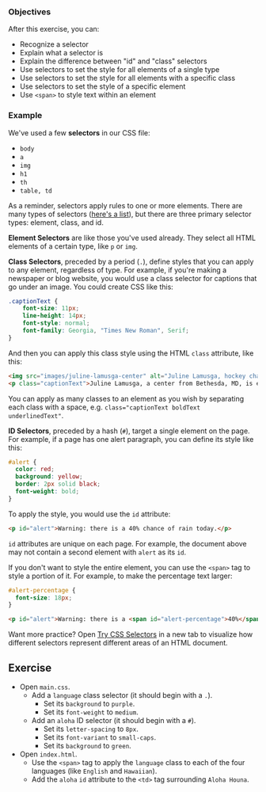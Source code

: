 ### Objectives

After this exercise, you can:

- Recognize a selector
- Explain what a selector is
- Explain the difference between "id" and "class" selectors
- Use selectors to set the style for all elements of a single type
- Use selectors to set the style for all elements with a specific class
- Use selectors to set the style of a specific element
- Use `<span>` to style text within an element

### Example

We've used a few **selectors** in our CSS file:

- `body`
- `a`
- `img`
- `h1`
- `th`
- `table, td`

As a reminder, selectors apply rules to one or more elements. There are many types of selectors ([here's a list](http://www.w3schools.com/cssref/css_selectors.asp)), but there are three primary selector types: element, class, and id.

**Element Selectors** are like those you've used already. They select all HTML elements of a certain type, like `p` or `img`.

**Class Selectors**, preceded by a period (`.`), define styles that you can apply to any element, regardless of type. For example, if you're making a newspaper or blog website, you would use a class selector for captions that go under an image. You could create CSS like this:

```css
.captionText {
    font-size: 11px;
    line-height: 14px;
    font-style: normal;
    font-family: Georgia, "Times New Roman", Serif;
}
```

And then you can apply this class style using the HTML `class` attribute, like this:

```html
<img src="images/juline-lamusga-center" alt="Juline Lamusga, hockey champ, stares down a goaly">
<p class="captionText">Juline Lamusga, a center from Bethesda, MD, is expected to be drafted first in Friday’s NHL draft.</p>
```

You can apply as many classes to an element as you wish by separating each class with a space, e.g. `class="captionText boldText underlinedText"`.

**ID Selectors**, preceded by a hash (`#`), target a single element on the page. For example, if a page has one alert paragraph, you can define its style like this:

```css
#alert {
  color: red;
  background: yellow;
  border: 2px solid black;
  font-weight: bold;
}
```

To apply the style, you would use the `id` attribute:

```html
<p id="alert">Warning: there is a 40% chance of rain today.</p>
```

`id` attributes are unique on each page. For example, the document above may not contain a second element with `alert` as its `id`.

If you don't want to style the entire element, you can use the `<span>` tag to style a portion of it. For example, to make the percentage text larger:

```css
#alert-percentage {
  font-size: 18px;
}
```

```html
<p id="alert">Warning: there is a <span id="alert-percentage">40%</span> chance of rain today.</p>
```

Want more practice? Open [Try CSS Selectors](http://www.w3schools.com/cssref/trysel.asp) in a new tab to visualize how different selectors represent different areas of an HTML document.

## Exercise

- Open `main.css`.
  - Add a `language` class selector (it should begin with a `.`).
    - Set its `background` to `purple`.
    - Set its `font-weight` to `medium`.
  - Add an `aloha` ID selector (it should begin with a `#`).
    - Set its `letter-spacing` to `8px`.
    - Set its `font-variant` to `small-caps`.
    - Set its `background` to `green`.
- Open `index.html`.
  - Use the `<span>` tag to apply the `language` class to each of the four languages (like `English` and `Hawaiian`).
  - Add the `aloha` `id` attribute to the `<td>` tag surrounding `Aloha Houna`.
